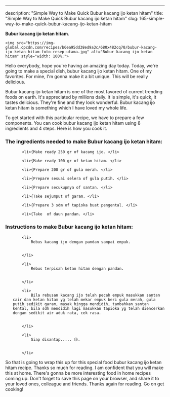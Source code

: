 ---
description: "Simple Way to Make Quick Bubur kacang ijo ketan hitam"
title: "Simple Way to Make Quick Bubur kacang ijo ketan hitam"
slug: 165-simple-way-to-make-quick-bubur-kacang-ijo-ketan-hitam

<p>
	<strong>Bubur kacang ijo ketan hitam</strong>. 
	
</p>
<p>
	
	<img src="https://img-global.cpcdn.com/recipes/b6ea95dd38ed9a3c/680x482cq70/bubur-kacang-ijo-ketan-hitam-foto-resep-utama.jpg" alt="Bubur kacang ijo ketan hitam" style="width: 100%;">
	
	
</p>
<p>
	Hello everybody, hope you're having an amazing day today. Today, we're going to make a special dish, bubur kacang ijo ketan hitam. One of my favorites. For mine, I'm gonna make it a bit unique. This will be really delicious.
</p>
	
<p>
	
</p>
<p>
	Bubur kacang ijo ketan hitam is one of the most favored of current trending foods on earth. It's appreciated by millions daily. It is simple, it's quick, it tastes delicious. They're fine and they look wonderful. Bubur kacang ijo ketan hitam is something which I have loved my whole life.
</p>

<p>
To get started with this particular recipe, we have to prepare a few components. You can cook bubur kacang ijo ketan hitam using 8 ingredients and 4 steps. Here is how you cook it.
</p>

<h3>The ingredients needed to make Bubur kacang ijo ketan hitam:</h3>

<ol>
	
		<li>{Make ready 250 gr of kacang ijo. </li>
	
		<li>{Make ready 100 gr of ketan hitam. </li>
	
		<li>{Prepare 200 gr of gula merah. </li>
	
		<li>{Prepare sesuai selera of gula putih. </li>
	
		<li>{Prepare secukupnya of santan. </li>
	
		<li>{Take sejumput of garam. </li>
	
		<li>{Prepare 3 sdm of tapioka buat pengental. </li>
	
		<li>{Take  of daun pandan. </li>
	
</ol>
<p>
	
</p>

<h3>Instructions to make Bubur kacang ijo ketan hitam:</h3>

<ol>
	
		<li>
			Rebus kacang ijo dengan pandan sampai empuk.
			
			
		</li>
	
		<li>
			Rebus terpisah ketan hitam dengan pandan.
			
			
		</li>
	
		<li>
			Bila rebusan kacang ijo telah pecah empuk masukkan santan cair dan ketan hitam yg telah mekar empuk beri gula merah, gula putih sedikit garam, masak hingga mendidih, tambahkan santan kental, bila sdh mendidih lagi masukkan tapioka yg telah diencerkan dengan sedikit air aduk rata, cek rasa.
			
			
		</li>
	
		<li>
			Siap disantap..... 😘.
			
			
		</li>
	
</ol>

<p>
	
</p>

<p>
	So that is going to wrap this up for this special food bubur kacang ijo ketan hitam recipe. Thanks so much for reading. I am confident that you will make this at home. There's gonna be more interesting food in home recipes coming up. Don't forget to save this page on your browser, and share it to your loved ones, colleague and friends. Thanks again for reading. Go on get cooking!
</p>
